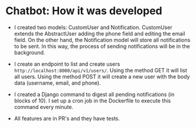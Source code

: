 # Chatbot: How it was developed

- I created two models: CustomUser and Notification. CustomUser extends the AbstractUser adding the phone field and editing the email field. On the other hand, the Notification model will store all notifications to be sent. In this way, the process of sending notifications will be in the background.

- I create an endpoint to list and create users `http://localhost:8000/api/v1/users/`. Using the method GET it will list all users. Using the method POST it will create a new user with the body data (username, email, and phone).

- I created a Django command to digest all pending notifications (in blocks of 10). I set up a cron job in the Dockerfile to execute this command every minute.

- All features are in PR's and they have tests.